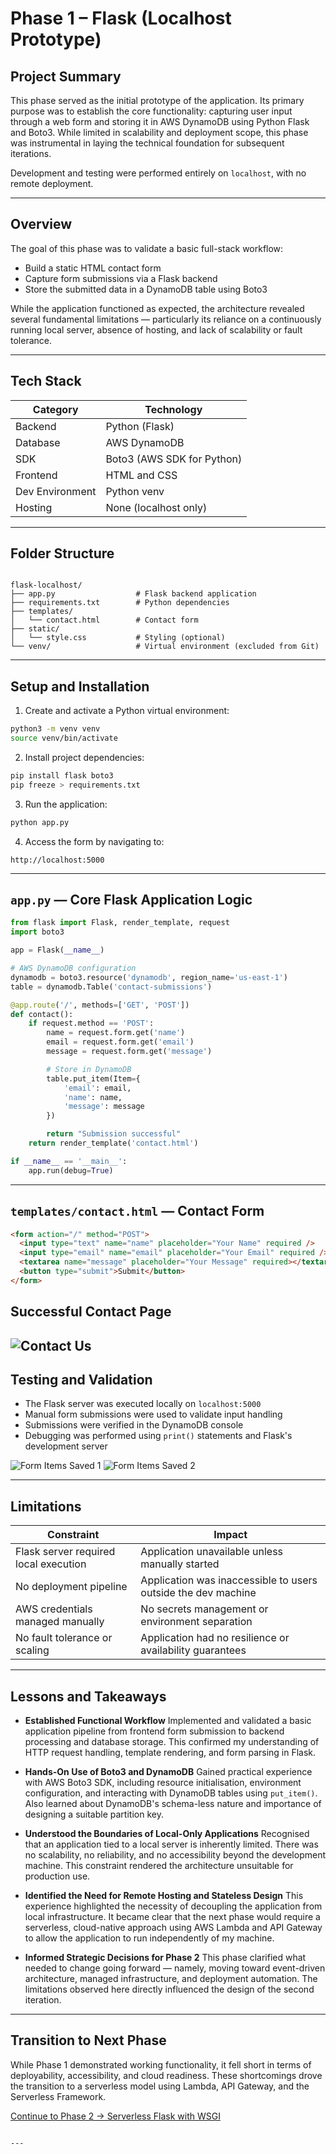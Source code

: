 # Phase 1 – Flask (Localhost Prototype)

## Project Summary

This phase served as the initial prototype of the application. Its primary purpose was to establish the core functionality: capturing user input through a web form and storing it in AWS DynamoDB using Python Flask and Boto3. While limited in scalability and deployment scope, this phase was instrumental in laying the technical foundation for subsequent iterations.

Development and testing were performed entirely on `localhost`, with no remote deployment.

---

## Overview

The goal of this phase was to validate a basic full-stack workflow:

- Build a static HTML contact form
- Capture form submissions via a Flask backend
- Store the submitted data in a DynamoDB table using Boto3

While the application functioned as expected, the architecture revealed several fundamental limitations — particularly its reliance on a continuously running local server, absence of hosting, and lack of scalability or fault tolerance.

---

## Tech Stack

| Category        | Technology             |
|----------------|-------------------------|
| Backend         | Python (Flask)         |
| Database        | AWS DynamoDB           |
| SDK             | Boto3 (AWS SDK for Python) |
| Frontend        | HTML and CSS           |
| Dev Environment | Python venv            |
| Hosting         | None (localhost only)  |

---

## Folder Structure

```

flask-localhost/
├── app.py                  # Flask backend application
├── requirements.txt        # Python dependencies
├── templates/
│   └── contact.html        # Contact form
├── static/
│   └── style.css           # Styling (optional)
└── venv/                   # Virtual environment (excluded from Git)

````

---

## Setup and Installation

1. Create and activate a Python virtual environment:

```bash
python3 -m venv venv
source venv/bin/activate
````

2. Install project dependencies:

```bash
pip install flask boto3
pip freeze > requirements.txt
```

3. Run the application:

```bash
python app.py
```

4. Access the form by navigating to:

```
http://localhost:5000
```

---

## `app.py` — Core Flask Application Logic

```python
from flask import Flask, render_template, request
import boto3

app = Flask(__name__)

# AWS DynamoDB configuration
dynamodb = boto3.resource('dynamodb', region_name='us-east-1')
table = dynamodb.Table('contact-submissions')

@app.route('/', methods=['GET', 'POST'])
def contact():
    if request.method == 'POST':
        name = request.form.get('name')
        email = request.form.get('email')
        message = request.form.get('message')

        # Store in DynamoDB
        table.put_item(Item={
            'email': email,
            'name': name,
            'message': message
        })

        return "Submission successful"
    return render_template('contact.html')

if __name__ == '__main__':
    app.run(debug=True)
```

---

## `templates/contact.html` — Contact Form

```html
<form action="/" method="POST">
  <input type="text" name="name" placeholder="Your Name" required />
  <input type="email" name="email" placeholder="Your Email" required />
  <textarea name="message" placeholder="Your Message" required></textarea>
  <button type="submit">Submit</button>
</form>
```
## Successful Contact Page
![Contact Us](https://github.com/JThomas404/AWS-Automation-with-Python-Boto3-and-Lambda-Projects/raw/main/images/contact-form-message.png)
---

## Testing and Validation

* The Flask server was executed locally on `localhost:5000`
* Manual form submissions were used to validate input handling
* Submissions were verified in the DynamoDB console
* Debugging was performed using `print()` statements and Flask's development server

![Form Items Saved 1](https://github.com/JThomas404/AWS-Automation-with-Python-Boto3-and-Lambda-Projects/raw/main/images/form-items-saved-1.png)
![Form Items Saved 2](https://github.com/JThomas404/AWS-Automation-with-Python-Boto3-and-Lambda-Projects/raw/main/images/form-items-saved-2.png)


---

## Limitations

| Constraint                            | Impact                                                        |
| ------------------------------------- | ------------------------------------------------------------- |
| Flask server required local execution | Application unavailable unless manually started               |
| No deployment pipeline                | Application was inaccessible to users outside the dev machine |
| AWS credentials managed manually      | No secrets management or environment separation               |
| No fault tolerance or scaling         | Application had no resilience or availability guarantees      |

---

## Lessons and Takeaways

* **Established Functional Workflow**
  Implemented and validated a basic application pipeline from frontend form submission to backend processing and database storage. This confirmed my understanding of HTTP request handling, template rendering, and form parsing in Flask.

* **Hands-On Use of Boto3 and DynamoDB**
  Gained practical experience with AWS Boto3 SDK, including resource initialisation, environment configuration, and interacting with DynamoDB tables using `put_item()`. Also learned about DynamoDB's schema-less nature and importance of designing a suitable partition key.

* **Understood the Boundaries of Local-Only Applications**
  Recognised that an application tied to a local server is inherently limited. There was no scalability, no reliability, and no accessibility beyond the development machine. This constraint rendered the architecture unsuitable for production use.

* **Identified the Need for Remote Hosting and Stateless Design**
  This experience highlighted the necessity of decoupling the application from local infrastructure. It became clear that the next phase would require a serverless, cloud-native approach using AWS Lambda and API Gateway to allow the application to run independently of my machine.

* **Informed Strategic Decisions for Phase 2**
  This phase clarified what needed to change going forward — namely, moving toward event-driven architecture, managed infrastructure, and deployment automation. The limitations observed here directly influenced the design of the second iteration.

---

## Transition to Next Phase

While Phase 1 demonstrated working functionality, it fell short in terms of deployability, accessibility, and cloud readiness. These shortcomings drove the transition to a serverless model using Lambda, API Gateway, and the Serverless Framework.

[Continue to Phase 2 → Serverless Flask with WSGI](https://github.com/JThomas404/AWS-Automation-with-Python-Boto3-and-Lambda-Projects/blob/main/serverless-wsgi-flask.md)

```

---
